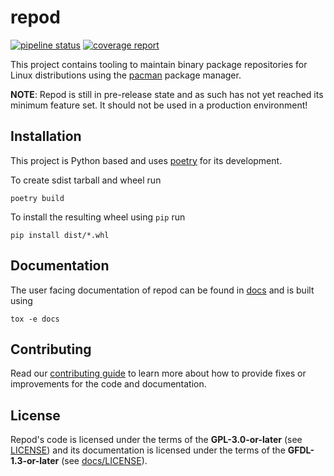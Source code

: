 # repod
[![pipeline status](https://gitlab.archlinux.org/archlinux/repod/badges/master/pipeline.svg)](https://gitlab.archlinux.org/archlinux/repod/-/commits/master) [![coverage report](https://gitlab.archlinux.org/archlinux/repod/badges/master/coverage.svg)](https://gitlab.archlinux.org/archlinux/repod/-/commits/master)

This project contains tooling to maintain binary package repositories for Linux
distributions using the [pacman](https://archlinux.org/pacman/) package manager.

**NOTE**: Repod is still in pre-release state and as such has not yet reached
its minimum feature set. It should not be used in a production environment!

## Installation

This project is Python based and uses [poetry](https://python-poetry.org/) for
its development.

To create sdist tarball and wheel run

```
poetry build
```

To install the resulting wheel using `pip` run

```
pip install dist/*.whl
```

## Documentation

The user facing documentation of repod can be found in [docs](docs/) and is
built using

```
tox -e docs
```

## Contributing

Read our [contributing guide](CONTRIBUTING.md) to learn more about how to
provide fixes or improvements for the code and documentation.

## License

Repod's code is licensed under the terms of the **GPL-3.0-or-later** (see
[LICENSE](LICENSE)) and its documentation is licensed under the terms of the
**GFDL-1.3-or-later** (see [docs/LICENSE](docs/LICENSE)).

